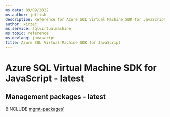 ```yaml
---
ms.data: 09/09/2022
ms.author: jeffish
description: Reference for Azure SQL Virtual Machine SDK for JavaScript
author: xirzec
ms.service: sqlvirtualmachine
ms.topic: reference
ms.devlang: javascript
title: Azure SQL Virtual Machine SDK for JavaScript
---
```

# Azure SQL Virtual Machine SDK for JavaScript - latest

## Management packages - latest
[!INCLUDE [mgmt-packages](sql-virtual-machine-mgmt-index.md)]